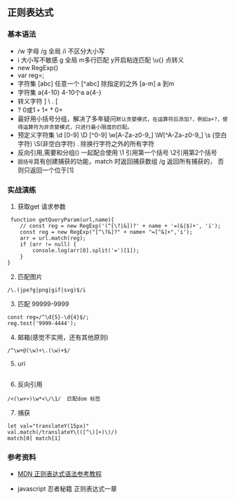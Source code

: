 ## 正则表达式

### 基本语法
* /w 字母  /g 全局 /i 不区分大小写
* i 大小写不敏感  g 全局  m多行匹配 y开启粘连匹配 \u{} 点转义
* new RegExp()  
* var reg=;
* 字符集 [abc] 任意一个 [^abc] 除指定的之外 [a-m] a 到m 
* 字符集 a{4-10} 4-10个a  a{4-}
* 转义字符 \] \\ \. \[
* ? 0或1    `+` 1+  * 0+  
* 最好用小括号分组，解决了多年疑问`默认贪婪模式，在运算符后添加?，例如a+?，使得运算符为非贪婪模式，只进行最小限度的匹配。`
* 预定义字符集 \d [0-9] \D [^0-9] \w[A-Za-z0-9_] \W[^A-Za-z0-9_] \s (空白字符) \S(非空白字符) . 除换行字符之外的所有字符
* 反向引用,需要和分组() 一起配合使用 \1 引用第一个括号 \2引用第2个括号
* `圆括号`具有创建捕获的功能，match 时返回捕获数组 /g 返回所有捕获的， 否则只返回一个位于[1]

### 实战演练
1. 获取get 请求参数
```
 function getQueryParam(url,name){
    // const reg = new RegExp('(^[\?|&])?' + name + '=(&|$)+', 'i');
    const reg = new RegExp("[^\?&]?" + name+ "=[^&]+",'i');
    arr = url.match(reg);
    if (arr != null) {
        console.log(arr[0].split('=')[1]);
    }
}
```
2. 匹配图片

```
/\.(jpe?g|png|gif|svg)$/i
```

3. 匹配 99999-9999

```
const reg=/^\d{5}-\d{4}$/;
reg.test('9999-4444');
```

4. 邮箱(感觉不实用，还有其他原则)

```
/^\w+@(\w)+\.(\w)+$/
```
5. uri

```

```

6. 反向引用

```
/<(\w+>)\w*<\/\1/  匹配dom 标签
```
7. 捕获
```
let val="translateY(15px)"
val.match(/translateY\(([^\)]+)\)/)
match[0] match[1]
```
### 参考资料
* [MDN 正则表达式语法参考教程](https://developer.mozilla.org/zh-CN/docs/Web/JavaScript/Guide/Regular_Expressions)

* javascript 忍者秘籍 正则表达式一章